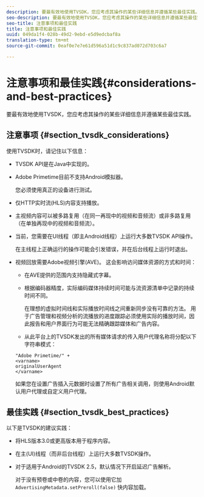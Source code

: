 ```yaml
---
description: 要最有效地使用TVSDK，您应考虑其操作的某些详细信息并遵循某些最佳实践。
seo-description: 要最有效地使用TVSDK，您应考虑其操作的某些详细信息并遵循某些最佳实践。
seo-title: 注意事项和最佳实践
title: 注意事项和最佳实践
uuid: 049da1f4-028b-49d2-9ebd-e5d9edcbaf8a
translation-type: tm+mt
source-git-commit: 0eaf0e7e7e61d596a51d1c9c837ad072d703c6a7

---
```



# 注意事项和最佳实践{#considerations-and-best-practices}

要最有效地使用TVSDK，您应考虑其操作的某些详细信息并遵循某些最佳实践。

## 注意事项 {#section_tvsdk_considerations}

使用TVSDK时，请记住以下信息：

* TVSDK API是在Java中实现的。
* Adobe Primetime目前不支持Android模拟器。

   您必须使用真正的设备进行测试。
* 仅HTTP实时流(HLS)内容支持播放。
* 主视频内容可以被多路复用（在同一再现中的视频和音频流）或非多路复用（在单独再现中的视频和音频流）。
* 当前，您需要在UI线程（即主Android线程）上运行大多数TVSDK API操作。

   在主线程上正确运行的操作可能会引发错误，并在后台线程上运行时退出。
* 视频回放需要Adobe视频引擎(AVE)。 这会影响访问媒体资源的方式和时间：

   * 在AVE提供的范围内支持隐藏式字幕。
   * 根据编码器精度，实际编码媒体持续时间可能与流资源清单中记录的持续时间不同。

      在理想的虚拟时间线和实际播放时间线之间重新同步没有可靠的方法。 用于广告管理和视频分析的流播放的进度跟踪必须使用实际的播放时间，因此报告和用户界面行为可能无法精确跟踪媒体和广告内容。
   * 从此平台上的TVSDK发出的所有媒体请求的传入用户代理名称将分配以下字符串模式：

   ```
   "Adobe Primetime/" + 
   <varname>
   originalUserAgent
   </varname> 
   ```

   如果您在设置广告插入元数据时设置了所有广告相关调用，则使用Android默认用户代理或自定义用户代理。

## 最佳实践 {#section_tvsdk_best_practices}

以下是TVSDK的建议实践：

* 将HLS版本3.0或更高版本用于程序内容。
* 在主(UI)线程（而非后台线程）上运行大多数TVSDK操作。
* 对于适用于Android的TVSDK 2.5，默认情况下开启延迟广告解析。

   对于没有预卷或中卷的内容，您可以使用它加 `AdvertisingMetadata.setPreroll(false)` 快内容加载。
